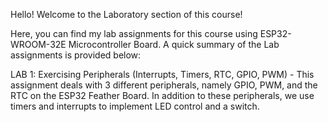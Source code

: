 Hello! Welcome to the Laboratory section of this course!

Here, you can find my lab assignments for this course using ESP32-WROOM-32E Microcontroller Board. A quick summary of the Lab assignments is provided below:

LAB 1: Exercising Peripherals (Interrupts, Timers, RTC, GPIO, PWM)
    - This assignment deals with 3 different peripherals, namely GPIO, PWM, and the RTC on the 
    ESP32 Feather Board. In addition to these peripherals, we use timers and 
    interrupts to implement LED control and a switch.
